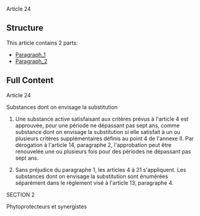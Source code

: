 Article 24

## Structure

This article contains 2 parts:

- [Paragraph_1](./Paragraph_1.md)
- [Paragraph_2](./Paragraph_2.md)

## Full Content

Article 24

Substances dont on envisage la substitution

1. Une substance active satisfaisant aux critères prévus à l'article 4 est approuvée, pour une période ne dépassant pas sept ans, comme substance dont on envisage la substitution si elle satisfait à un ou plusieurs critères supplémentaires définis au point 4 de l'annexe II. Par dérogation à l'article 14, paragraphe 2, l'approbation peut être renouvelée une ou plusieurs fois pour des périodes ne dépassant pas sept ans.

2. Sans préjudice du paragraphe 1, les articles 4 à 21 s'appliquent. Les substances dont on envisage la substitution sont énumérées séparément dans le règlement visé à l'article 13, paragraphe 4.

SECTION 2

Phytoprotecteurs et synergistes
